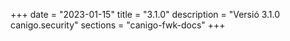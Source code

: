 +++
date        = "2023-01-15"
title       = "3.1.0"
description = "Versió 3.1.0 canigo.security"
sections    = "canigo-fwk-docs"
+++